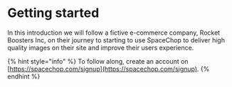 # Getting started

In this introduction we will follow a fictive e-commerce company, Rocket Boosters Inc, on their journey to starting to use SpaceChop to deliver high quality images on their site and improve their users experience. 

{% hint style="info" %}
To follow along, create an account on [https://spacechop.com/signup](https://spacechop.com/signup).
{% endhint %}



